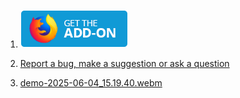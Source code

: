 1. [![](https://raw.githubusercontent.com/igorlogius/igorlogius/main/geFxAddon.png)](https://addons.mozilla.org/firefox/addon/open-bookmarks-in-tabgroup/)

2. [Report a bug, make a suggestion or ask a question](https://github.com/igorlogius/igorlogius/issues/new/choose)

3. [demo-2025-06-04_15.19.40.webm](https://github.com/user-attachments/assets/b90c0f68-0095-4f1e-a78f-3d50d8db5b13)


